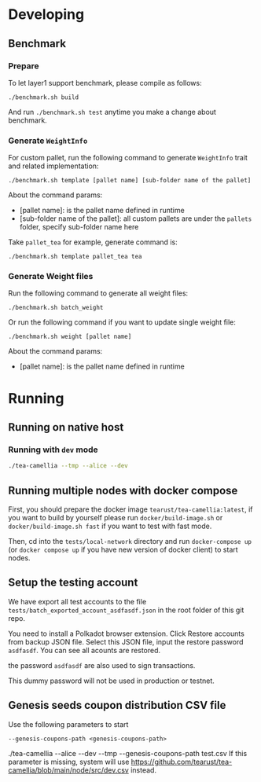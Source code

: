 # Developing

## Benchmark

### Prepare

To let layer1 support benchmark, please compile as follows:

```
./benchmark.sh build
```

And run `./benchmark.sh test` anytime you make a change about benchmark.

### Generate `WeightInfo`
For custom pallet, run the following command to generate `WeightInfo` trait and related implementation:
```
./benchmark.sh template [pallet name] [sub-folder name of the pallet]
```
About the command params:
- [pallet name]: is the pallet name defined in runtime
- [sub-folder name of the pallet]: all custom pallets are under the `pallets` folder, specify sub-folder name here

Take `pallet_tea` for example, generate command is:
```
./benchmark.sh template pallet_tea tea
```

### Generate Weight files

Run the following command to generate all weight files:
```
./benchmark.sh batch_weight
```

Or run the following command if you want to update single weight file:
```
./benchmark.sh weight [pallet name]
```

About the command params:
- [pallet name]: is the pallet name defined in runtime

# Running
## Running on native host
### Running with `dev` mode

```bash
./tea-camellia --tmp --alice --dev
```
## Running multiple nodes with docker compose
First, you should prepare the docker image `tearust/tea-camellia:latest`, if you want to build by yourself please run `docker/build-image.sh` or `docker/build-image.sh fast` if you want to test with fast mode.

Then, cd into the `tests/local-network` directory and run `docker-compose up` (or `docker compose up` if you have new version of docker client) to start nodes.

## Setup the testing account
We have export all test accounts to the file `tests/batch_exported_account_asdfasdf.json` in the root folder of this git repo.

You need to install a Polkadot browser extension. Click Restore accounts from backup JSON file. Select this JSON file, input the restore password `asdfasdf`. You can see all acounts are restored.

the password `asdfasdf` are also used to sign transactions.

This dummy password will not be used in production or testnet. 




## Genesis seeds coupon distribution CSV file
Use the following parameters to start

`--genesis-coupons-path <genesis-coupons-path>`


./tea-camellia --alice --dev --tmp --genesis-coupons-path test.csv
If this parameter is missing, system will use https://github.com/tearust/tea-camellia/blob/main/node/src/dev.csv instead.